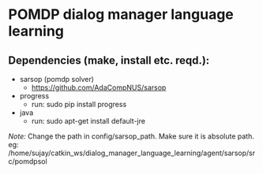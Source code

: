 # POMDP dialog manager language learning 

## Dependencies (make, install etc. reqd.):

* sarsop (pomdp solver)
	* https://github.com/AdaCompNUS/sarsop
* progress
	* run: sudo pip install progress
* java
	* run: sudo apt-get install default-jre

*Note:* Change the path in config/sarsop_path.  Make sure it is absolute path. eg: /home/sujay/catkin_ws/dialog_manager_language_learning/agent/sarsop/src/pomdpsol